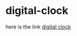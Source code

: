 # digital-clock
 
here is the link <a href="https://digital-clock-fcxq.vercel.app/">digital clock</a>

